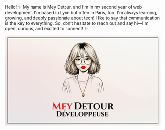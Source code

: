 Hello! ✨ 
My name is Mey Detour, and I'm in my second year of web development. 
I'm based in Lyon but often in Paris, too. I'm always learning, growing, and deeply passionate about tech! 
I like to say that communication is the key to everything. So, don’t hesitate to reach out and say hi—I'm open, curious, and excited to connect! ✨


![image](./mainImage.png)
